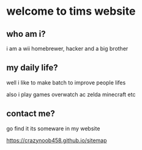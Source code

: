 # welcome to tims website

## who am i?

i am a wii homebrewer, hacker and a big brother

## my daily life?

well i like to make batch to improve people lifes

also i play games overwatch ac zelda minecraft etc

## contact me?

go find it its someware in my website 

https://crazynoob458.github.io/sitemap
